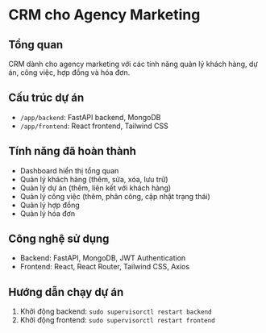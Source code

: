 # CRM cho Agency Marketing

## Tổng quan
CRM dành cho agency marketing với các tính năng quản lý khách hàng, dự án, công việc, hợp đồng và hóa đơn.

## Cấu trúc dự án
- `/app/backend`: FastAPI backend, MongoDB
- `/app/frontend`: React frontend, Tailwind CSS

## Tính năng đã hoàn thành
- Dashboard hiển thị tổng quan
- Quản lý khách hàng (thêm, sửa, xóa, lưu trữ)
- Quản lý dự án (thêm, liên kết với khách hàng)
- Quản lý công việc (thêm, phân công, cập nhật trạng thái)
- Quản lý hợp đồng
- Quản lý hóa đơn

## Công nghệ sử dụng
- Backend: FastAPI, MongoDB, JWT Authentication
- Frontend: React, React Router, Tailwind CSS, Axios

## Hướng dẫn chạy dự án
1. Khởi động backend: `sudo supervisorctl restart backend`
2. Khởi động frontend: `sudo supervisorctl restart frontend`
